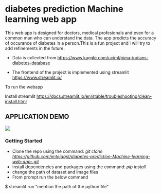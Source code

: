 # diabetes prediction Machine learning web app

This web app is designed for doctors, medical profesionals and even for a common man who can understand the data. The app predicts the accuracy of occurance of diabetes in a person.This is a fun project and i will try to add refinements in the future.

* Data is collected from https://www.kaggle.com/uciml/pima-indians-diabetes-database

* The frontend of the project is implemented using streamlit https://www.streamlit.io/

To run the webapp

Install streamlit https://docs.streamlit.io/en/stable/troubleshooting/clean-install.html

## APPLICATION DEMO
![](https://github.com/imtejagst/diabetes-prediction-Machine-learning-web-app-/blob/master/webapp%20%C2%B7%20Streamlit.gif)

### Getting Started
* Clone the repo using the command: *git clone https://github.com/imtejagst/diabetes-prediction-Machine-learning-web-app-.git*
* Install dependencies and packages using the command: *pip install*
* change the path of dataset and image files
* From prompt run the below command

$ streamlit run "mention the path of the python file"



